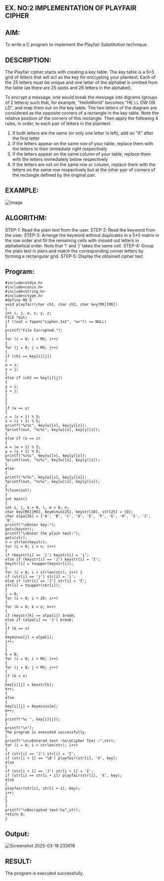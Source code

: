 ## EX. NO:2 IMPLEMENTATION OF PLAYFAIR CIPHER

 

## AIM:
 

 

To write a C program to implement the Playfair Substitution technique.

## DESCRIPTION:

The Playfair cipher starts with creating a key table. The key table is a 5×5 grid of letters that will act as the key for encrypting your plaintext. Each of the 25 letters must be unique and one letter of the alphabet is omitted from the table (as there are 25 spots and 26 letters in the alphabet).

To encrypt a message, one would break the message into digrams (groups of 2 letters) such that, for example, "HelloWorld" becomes "HE LL OW OR LD", and map them out on the key table. The two letters of the diagram are considered as the opposite corners of a rectangle in the key table. Note the relative position of the corners of this rectangle. Then apply the following 4 rules, in order, to each pair of letters in the plaintext:
1.	If both letters are the same (or only one letter is left), add an "X" after the first letter
2.	If the letters appear on the same row of your table, replace them with the letters to their immediate right respectively
3.	If the letters appear on the same column of your table, replace them with the letters immediately below respectively
4.	If the letters are not on the same row or column, replace them with the letters on the same row respectively but at the other pair of corners of the rectangle defined by the original pair.
## EXAMPLE:
![image](https://github.com/Hemamanigandan/EX-NO-2-/assets/149653568/e6858d4f-b122-42ba-acdb-db18ec2e9675)

 

## ALGORITHM:

STEP-1: Read the plain text from the user.
STEP-2: Read the keyword from the user.
STEP-3: Arrange the keyword without duplicates in a 5*5 matrix in the row order and fill the remaining cells with missed out letters in alphabetical order. Note that ‘i’ and ‘j’ takes the same cell.
STEP-4: Group the plain text in pairs and match the corresponding corner letters by forming a rectangular grid.
STEP-5: Display the obtained cipher text.




## Program:
```
#include<stdio.h>
#include<conio.h>
#include<string.h>
#include<ctype.h>
#define MX 5
void playfair(char ch1, char ch2, char key[MX][MX])
{
int i, j, w, x, y, z;
FILE *out;
if ((out = fopen("cipher.txt", "a+")) == NULL)
{
printf("File Corrupted.");
}
for (i = 0; i < MX; i++)
{
for (j = 0; j < MX; j++)
{
if (ch1 == key[i][j])
{
w = i;
x = j;
}
else if (ch2 == key[i][j])
{
y = i;
z = j;
}
}
}
if (w == y)
{
x = (x + 1) % 5;
z = (z + 1) % 5;
printf("%c%c", key[w][x], key[y][z]);
fprintf(out, "%c%c", key[w][x], key[y][z]);
}
else if (x == z)
{
w = (w + 1) % 5;
y = (y + 1) % 5;
printf("%c%c", key[w][x], key[y][z]);
fprintf(out, "%c%c", key[w][x], key[y][z]);
}
else
{
printf("%c%c", key[w][z], key[y][x]);
fprintf(out, "%c%c", key[w][z], key[y][x]);
}
fclose(out);
}
int main()
{
int i, j, k = 0, l, m = 0, n;
char key[MX][MX], keyminus[25], keystr[10], str[25] = {0};
char alpa[26] = {'A', 'B', 'C', 'D', 'E', 'F', 'G', 'H', 'I', 'J', 'K',
printf("\nEnter key:");
gets(keystr);
printf("\nEnter the plain text:");
gets(str);
n = strlen(keystr);
for (i = 0; i < n; i++)
{
if (keystr[i] == 'j') keystr[i] = 'i';
else if (keystr[i] == 'J') keystr[i] = 'I';
keystr[i] = toupper(keystr[i]);
}
for (i = 0; i < strlen(str); i++) {
if (str[i] == 'j') str[i] = 'i';
else if (str[i] == 'J') str[i] = 'I';
str[i] = toupper(str[i]);
}
j = 0;
for (i = 0; i < 26; i++)
{
for (k = 0; k < n; k++)
{
if (keystr[k] == alpa[i]) break;
else if (alpa[i] == 'J') break;
}
if (k == n)
{
keyminus[j] = alpa[i];
j++;
}
}
k = 0;
for (i = 0; i < MX; i++)
{
for (j = 0; j < MX; j++)
{
if (k < n)
{
key[i][j] = keystr[k];
k++;
}
else
{
key[i][j] = keyminus[m];
m++;
}
printf("%c ", key[i][j]);
}
printf("\n");
The program is executed successfully.
}
printf("\n\nEntered text :%s\nCipher Text :",str);
for (i = 0; i < strlen(str); i++)
{
if (str[i] == 'J') str[i] = 'I';
if (str[i + 1] == '\0') playfair(str[i], 'X', key);
else
{
if (str[i + 1] == 'J') str[i + 1] = 'I';
if (str[i] == str[i + 1]) playfair(str[i], 'X', key);
else
{
playfair(str[i], str[i + 1], key);
i++;
}
}
}
printf("\nDecrypted text:%s",str);
return 0;
}
```


## Output:
![Screenshot 2025-03-18 233616](https://github.com/user-attachments/assets/223f33ec-3317-4f05-8635-8456861293aa)

## RESULT:
The program is executed successfully.

